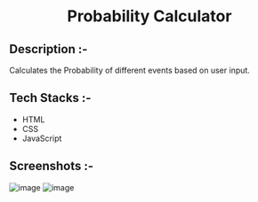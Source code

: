 # <p align="center">Probability Calculator</p>

## Description :-

Calculates the Probability of different events based on user input.

## Tech Stacks :-

- HTML
- CSS
- JavaScript

## Screenshots :-

![image](https://github.com/Rakesh9100/CalcDiverse/assets/73993775/a5f8aa5e-0775-46f9-9f26-69bb8c734c18)
![image](https://github.com/Rakesh9100/CalcDiverse/assets/73993775/d769fcc3-4abd-43f2-8d5e-65d05b0f8fdd)
